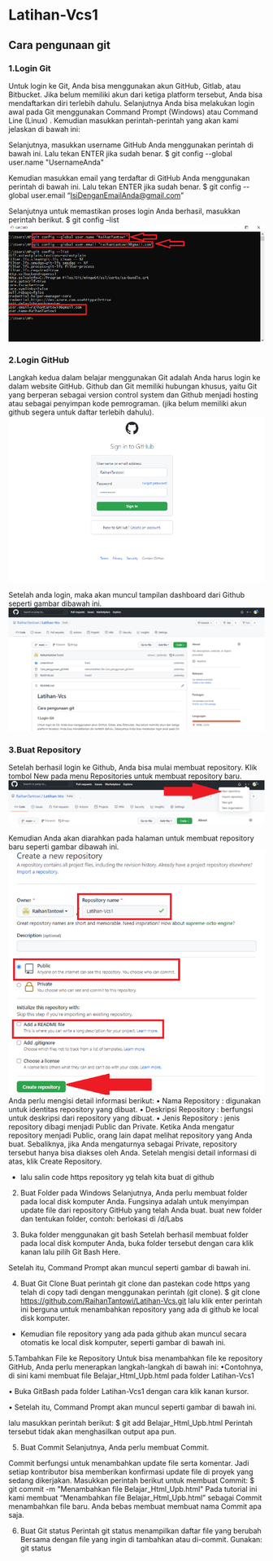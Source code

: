 # Latihan-Vcs1
## Cara pengunaan git

### 1.Login Git
Untuk login ke Git, Anda bisa menggunakan akun GitHub, Gitlab, atau Bitbucket. Jika belum memiliki akun dari ketiga platform tersebut, Anda bisa mendaftarkan diri terlebih dahulu. Selanjutnya Anda bisa melakukan login awal pada Git  menggunakan Command Prompt  (Windows) atau Command Line (Linux) . Kemudian masukkan perintah-perintah yang akan kami jelaskan di bawah ini:

Selanjutnya, masukkan username GitHub Anda menggunakan perintah di bawah ini. Lalu tekan ENTER jika sudah benar.
$ git config --global user.name "UsernameAnda"

Kemudian masukkan email yang terdaftar di GitHub Anda menggunakan perintah di bawah  ini. Lalu tekan ENTER jika sudah benar.
$ git config --global user.email “IsiDenganEmailAnda@gmail.com”

Selanjutnya untuk memastikan proses login Anda berhasil, masukkan perintah berikut.
$ git config –list
![Gambar 1](screenshoot/ss1.png)

 ### 2.Login GitHub
Langkah kedua dalam belajar menggunakan Git adalah Anda harus login ke dalam website GitHub. Github dan Git memiliki hubungan khusus, yaitu Git yang berperan sebagai version control system dan Github menjadi hosting atau sebagai penyimpan kode pemrograman. (jika belum memiliki akun github segera untuk daftar terlebih  dahulu).
![Gambar 2](screenshoot/ss3.png) 

Setelah anda login, maka akan muncul tampilan dashboard dari Github seperti gambar dibawah ini. 
![Gambar 3](screenshoot/ss2.png)

### 3.Buat Repository
Setelah berhasil login ke Github, Anda bisa mulai membuat repository. Klik tombol New pada menu Repositories untuk membuat repository baru. 
![Gambar 4](screenshoot/ss4.png)

Kemudian Anda akan diarahkan pada halaman untuk membuat repository baru seperti gambar dibawah ini.
![Gambar 5](screenshoot/ss5.png)
Anda perlu mengisi detail informasi berikut:
• Nama Repository      : digunakan untuk identitas repository yang dibuat.
• Deskripsi Repository : berfungsi untuk deskripsi dari repository yang dibuat.
• Jenis Repository     : jenis repository  dibagi menjadi Public dan Private. Ketika Anda mengatur repository menjadi Public, orang lain dapat melihat repository yang Anda buat. Sebaliknya, jika Anda mengaturnya sebagai Private, repository tersebut hanya bisa diakses oleh Anda. Setelah mengisi detail informasi di atas, klik Create Repository.
- lalu salin code https repository yg telah kita buat di github  
 

2.	Buat Folder pada Windows
Selanjutnya, Anda perlu membuat folder pada local disk komputer Anda. Fungsinya adalah untuk menyimpan update file dari repository GitHub yang telah Anda buat.
buat new folder dan tentukan folder, contoh: berlokasi di /d/Labs

 

3.	Buka folder menggunakan git bash
Setelah berhasil membuat folder pada local disk komputer Anda,  buka folder tersebut dengan cara klik kanan lalu pilih Git Bash Here.
 









Setelah itu, Command Prompt akan muncul seperti gambar di bawah ini. 
 


4.	Buat Git Clone
Buat perintah git clone dan pastekan code https yang telah di copy tadi dengan menggunakan perintah  (git clone). 
$ git clone https://github.com/RaihanTantowi/Latihan-Vcs.git lalu klik enter
perintah ini berguna untuk menambahkan repository yang ada di github ke local disk komputer.
 




- Kemudian file repository yang ada pada github akan muncul secara otomatis ke local disk komputer, seperti gambar di bawah ini. 
 



5.Tambahkan File ke Repository
Untuk bisa menambahkan file ke repository GitHub, Anda perlu menerapkan langkah-langkah di bawah ini:
•Contohnya, di sini kami membuat file Belajar_Html_Upb.html pada folder Latihan-Vcs1
 

• Buka GitBash pada folder Latihan-Vcs1 dengan cara klik kanan kursor.
 













• Setelah itu, Command Prompt akan muncul seperti gambar di bawah ini.
 
lalu masukkan perintah berikut:
$ git add Belajar_Html_Upb.html 
Perintah tersebut tidak akan menghasilkan output apa pun.

5.	Buat Commit 
Selanjutnya, Anda perlu membuat Commit.
 
Commit berfungsi untuk menambahkan update file serta komentar. Jadi setiap kontributor bisa memberikan konfirmasi update file di proyek yang sedang dikerjakan. Masukkan perintah berikut untuk membuat Commit:
$ git commit -m "Menambahkan file Belajar_Html_Upb.html"
Pada tutorial ini kami membuat “Menambahkan file Belajar_Html_Upb.html” sebagai Commit menambahkan file baru. Anda bebas membuat membuat nama Commit apa saja.

6.	Buat Git status 
Perintah git status menampilkan daftar file yang berubah Bersama dengan file yang ingin di tambahkan atau di-commit. Gunakan: git status